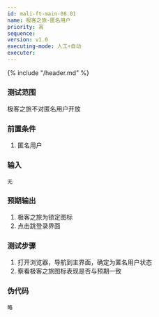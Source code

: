 ```yaml
---
id: mali-ft-main-08.01
name: 极客之旅-匿名用户
priority: 高
sequence: 
version: v1.0
executing-mode: 人工+自动
executer:  
---
```


{% include "/header.md" %}

### 测试范围
极客之旅不对匿名用户开放

### 前置条件
1. 匿名用户

### 输入
    无

### 预期输出
1. 极客之旅为锁定图标
2. 点击跳登录界面

### 测试步骤
1. 打开浏览器，导航到主界面，确定为匿名用户状态
2. 察看极客之旅图标表现是否与预期一致

### 伪代码
    略